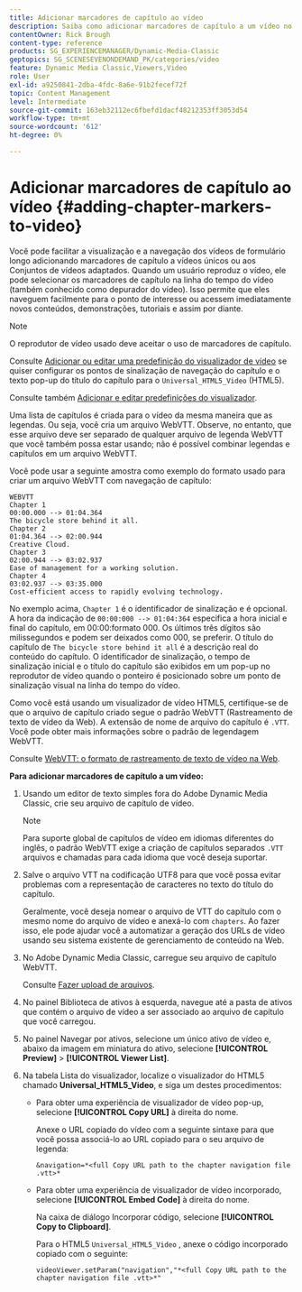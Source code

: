 ```yaml
---
title: Adicionar marcadores de capítulo ao vídeo
description: Saiba como adicionar marcadores de capítulo a um vídeo no Adobe Dynamic Media Classic.
contentOwner: Rick Brough
content-type: reference
products: SG_EXPERIENCEMANAGER/Dynamic-Media-Classic
geptopics: SG_SCENESEVENONDEMAND_PK/categories/video
feature: Dynamic Media Classic,Viewers,Video
role: User
exl-id: a9250841-2dba-4fdc-8a6e-91b2fecef72f
topic: Content Management
level: Intermediate
source-git-commit: 163eb32112ec6fbefd1dacf48212353ff3053d54
workflow-type: tm+mt
source-wordcount: '612'
ht-degree: 0%

---
```


# Adicionar marcadores de capítulo ao vídeo {#adding-chapter-markers-to-video}

Você pode facilitar a visualização e a navegação dos vídeos de formulário longo adicionando marcadores de capítulo a vídeos únicos ou aos Conjuntos de vídeos adaptados. Quando um usuário reproduz o vídeo, ele pode selecionar os marcadores de capítulo na linha do tempo do vídeo (também conhecido como depurador do vídeo). Isso permite que eles naveguem facilmente para o ponto de interesse ou acessem imediatamente novos conteúdos, demonstrações, tutoriais e assim por diante.

>[!NOTE]
>
>O reprodutor de vídeo usado deve aceitar o uso de marcadores de capítulo.

Consulte [Adicionar ou editar uma predefinição do visualizador de vídeo](previewing-videos-video-viewer.md#adding_or_editing_a_video_viewer_preset) se quiser configurar os pontos de sinalização de navegação do capítulo e o texto pop-up do título do capítulo para o `Universal_HTML5_Video` (HTML5).

Consulte também [Adicionar e editar predefinições do visualizador](application-setup.md#adding_and_editing_viewer_presets).

Uma lista de capítulos é criada para o vídeo da mesma maneira que as legendas. Ou seja, você cria um arquivo WebVTT. Observe, no entanto, que esse arquivo deve ser separado de qualquer arquivo de legenda WebVTT que você também possa estar usando; não é possível combinar legendas e capítulos em um arquivo WebVTT.

Você pode usar a seguinte amostra como exemplo do formato usado para criar um arquivo WebVTT com navegação de capítulo:

```as3
WEBVTT 
Chapter 1 
00:00.000 --> 01:04.364 
The bicycle store behind it all. 
Chapter 2 
01:04.364 --> 02:00.944 
Creative Cloud. 
Chapter 3 
02:00.944 --> 03:02.937 
Ease of management for a working solution. 
Chapter 4 
03:02.937 --> 03:35.000 
Cost-efficient access to rapidly evolving technology.
```

No exemplo acima, `Chapter 1` é o identificador de sinalização e é opcional. A hora da indicação de `00:00:000 --> 01:04:364` especifica a hora inicial e final do capítulo, em 00:00:formato 000. Os últimos três dígitos são milissegundos e podem ser deixados como 000, se preferir. O título do capítulo de `The bicycle store behind it all` é a descrição real do conteúdo do capítulo. O identificador de sinalização, o tempo de sinalização inicial e o título do capítulo são exibidos em um pop-up no reprodutor de vídeo quando o ponteiro é posicionado sobre um ponto de sinalização visual na linha do tempo do vídeo.

Como você está usando um visualizador de vídeo HTML5, certifique-se de que o arquivo de capítulo criado segue o padrão WebVTT (Rastreamento de texto de vídeo da Web). A extensão de nome de arquivo do capítulo é `.VTT`. Você pode obter mais informações sobre o padrão de legendagem WebVTT.

Consulte [WebVTT: o formato de rastreamento de texto de vídeo na Web](https://w3c.github.io/webvtt/).

**Para adicionar marcadores de capítulo a um vídeo:**

1. Usando um editor de texto simples fora do Adobe Dynamic Media Classic, crie seu arquivo de capítulo de vídeo.

   >[!NOTE]
   >
   >Para suporte global de capítulos de vídeo em idiomas diferentes do inglês, o padrão WebVTT exige a criação de capítulos separados `.VTT` arquivos e chamadas para cada idioma que você deseja suportar.

1. Salve o arquivo VTT na codificação UTF8 para que você possa evitar problemas com a representação de caracteres no texto do título do capítulo.

   Geralmente, você deseja nomear o arquivo de VTT do capítulo com o mesmo nome do arquivo de vídeo e anexá-lo com `chapters`. Ao fazer isso, ele pode ajudar você a automatizar a geração dos URLs de vídeo usando seu sistema existente de gerenciamento de conteúdo na Web.

1. No Adobe Dynamic Media Classic, carregue seu arquivo de capítulo WebVTT.

   Consulte [Fazer upload de arquivos](uploading-files.md#uploading_files).

1. No painel Biblioteca de ativos à esquerda, navegue até a pasta de ativos que contém o arquivo de vídeo a ser associado ao arquivo de capítulo que você carregou.
1. No painel Navegar por ativos, selecione um único ativo de vídeo e, abaixo da imagem em miniatura do ativo, selecione **[!UICONTROL Preview]** > **[!UICONTROL Viewer List]**.
1. Na tabela Lista do visualizador, localize o visualizador do HTML5 chamado **Universal_HTML5_Video**, e siga um destes procedimentos:

   * Para obter uma experiência de visualizador de vídeo pop-up, selecione **[!UICONTROL Copy URL]** à direita do nome.

     Anexe o URL copiado do vídeo com a seguinte sintaxe para que você possa associá-lo ao URL copiado para o seu arquivo de legenda:

     `&navigation=*<full Copy URL path to the chapter navigation file .vtt>*`

   * Para obter uma experiência de visualizador de vídeo incorporado, selecione **[!UICONTROL Embed Code]** à direita do nome.

     Na caixa de diálogo Incorporar código, selecione **[!UICONTROL Copy to Clipboard]**.

     Para o HTML5 `Universal_HTML5_Video` , anexe o código incorporado copiado com o seguinte:

     `videoViewer.setParam("navigation","*<full Copy URL path to the chapter navigation file .vtt>*"`
